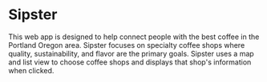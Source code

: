 # Sipster
This web app is designed to help connect people with the best coffee in the Portland Oregon area. Sipster focuses on specialty coffee shops where quality, sustainability, and flavor are the primary goals. Sipster uses a map and list view to choose coffee shops and displays that shop's information when clicked.